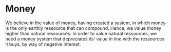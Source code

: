 # Money
We believe in the value of money, having created a system, in which money is the only earthly ressource that can compound. Hence, we value money higher than natural ressources. In order to value natural ressources, we need a money system that depreciates its' value in line with the ressources it buys, by way of negative Interest.
